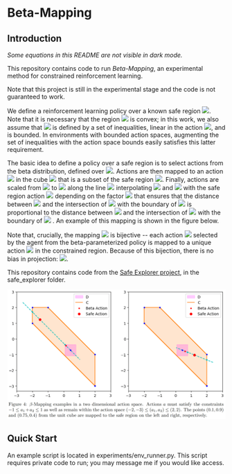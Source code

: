# Beta-Mapping

## Introduction

*Some equations in this README are not visible in dark mode.* 

This repository contains code to run *Beta-Mapping*, an experimental method for constrained reinforcement learning.

Note that this project is still in the experimental stage and the code is not guaranteed to work.

We define a reinforcement learning policy over 
a known safe region <img src="https://render.githubusercontent.com/render/math?math={C}(s)">. 
Note that it is necessary that the region 
<img src="https://render.githubusercontent.com/render/math?math={C}(s)">
 is convex; in this work, we also assume that 
 <img src="https://render.githubusercontent.com/render/math?math={C}(s)">
  is defined by a set of inequalities, linear in the action 
  <img src="https://render.githubusercontent.com/render/math?math=a">, and is bounded. 
  In environments with bounded action spaces, augmenting the set of inequalities with the action space bounds easily satisfies this latter requirement. 

The basic idea to define a policy over a safe region is to select actions from the beta distribution, defined over 
<img src="https://render.githubusercontent.com/render/math?math=[0,1]^n">. 
Actions are then mapped to an action
<img src="https://render.githubusercontent.com/render/math?math=a^{'}">
in the cube 
<img src="https://render.githubusercontent.com/render/math?math=D\equiv p + \alpha[-1,1]^n">
that is a subset of the safe region 
<img src="https://render.githubusercontent.com/render/math?math={C}(s)">. Finally, actions are scaled from 
<img src="https://render.githubusercontent.com/render/math?math=D">
 to 
 <img src="https://render.githubusercontent.com/render/math?math={C}(s)">
along the line 
<img src="https://render.githubusercontent.com/render/math?math=\xi(t)= p+t (a'-p)">
 interpolating
 <img src="https://render.githubusercontent.com/render/math?math=a^{'}"> 
 and 
 <img src="https://render.githubusercontent.com/render/math?math=p"> 
 with the safe region action 
 <img src="https://render.githubusercontent.com/render/math?math=a^{''}=\xi(t^*)">
  depending on the factor 
  <img src="https://render.githubusercontent.com/render/math?math=t^*">
   that ensures that the distance between 
   <img src="https://render.githubusercontent.com/render/math?math=a^{''}">
    and the intersection of 
    <img src="https://render.githubusercontent.com/render/math?math=\xi(t)">
     with the boundary of 
     <img src="https://render.githubusercontent.com/render/math?math={C}(s)">
      is proportional to the distance between 
      <img src="https://render.githubusercontent.com/render/math?math=a^{'}">
       and the intersection of 
       <img src="https://render.githubusercontent.com/render/math?math=\xi(t)">
        with the boundary of 
        <img src="https://render.githubusercontent.com/render/math?math=D">
        . An example of this mapping is shown in the figure below.

Note that, crucially, the mapping 
<img src="https://render.githubusercontent.com/render/math?math=\xi(t^*)">
 is bijective -- each action 
 <img src="https://render.githubusercontent.com/render/math?math=a"> 
 selected by the agent from the beta-parameterized policy is mapped to a unique action 
 <img src="https://render.githubusercontent.com/render/math?math=a^{''}">
  in the constrained region. Because of this bijection, there is no bias in projection: 
  <img src="https://render.githubusercontent.com/render/math?math=Q_\pi(s,a^{''})-Q_\pi(s,a)=0">.

This repository contains code from the [Safe Explorer project](https://github.com/AgrawalAmey/safe-explorer),
in the safe_explorer folder.

![figure](beta_constraints/images/beta_mapping_example.png)

## Quick Start

An example script is located in experiments/env_runner.py. This script requires private code to run; you may message me 
if you would like access.

